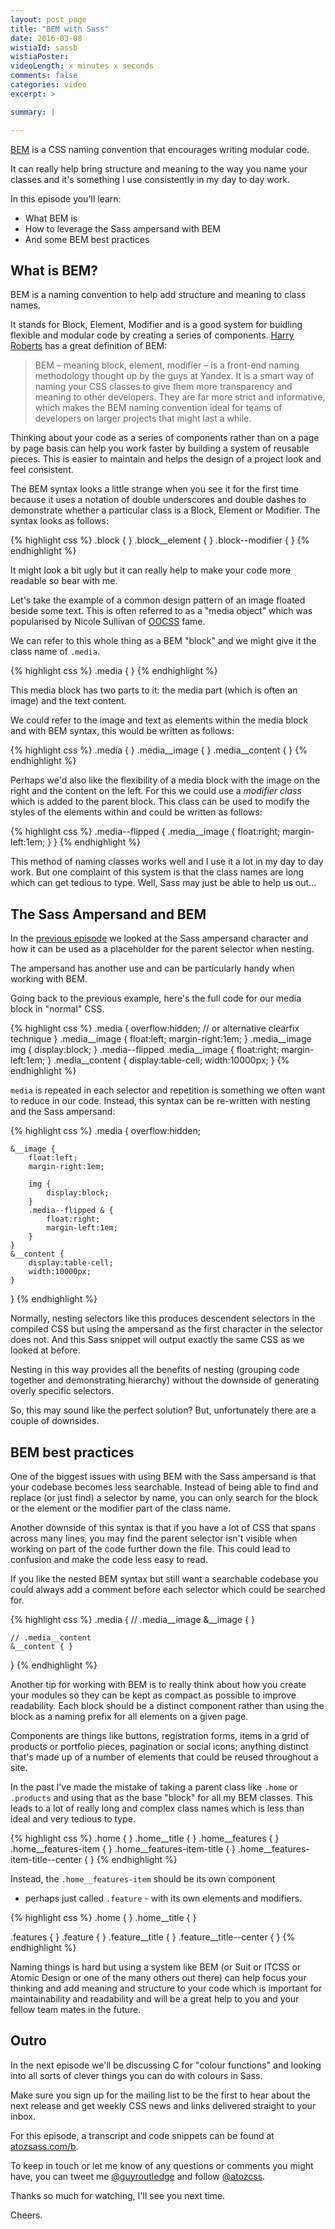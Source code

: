 ```yaml
---
layout: post_page
title: "BEM with Sass"
date: 2016-03-08
wistiaId: sassb
wistiaPoster: 
videoLength: x minutes x seconds
comments: false
categories: video
excerpt: >

summary: |

---
```


[BEM](http://www.bem.info) is a CSS naming convention that encourages
writing modular code. 

It can really help bring structure and meaning to the way you name your
classes and it's something I use consistently in my day to day work.

In this episode you'll learn:

* What BEM is
* How to leverage the Sass ampersand with BEM
* And some BEM best practices



## What is BEM?

BEM is a naming convention to help add structure and meaning to
class names.

It stands for Block, Element, Modifier and is a good system for buidling
flexible and modular code by creating a series of components. [Harry
Roberts](http://csswizardry.com/2013/01/mindbemding-getting-your-head-round-bem-syntax/) 
has a great definition of BEM:

> BEM – meaning block, element, modifier – is a front-end naming
> methodology thought up by the guys at Yandex. It is a smart way of
> naming your CSS classes to give them more transparency and meaning to
> other developers. They are far more strict and informative, which
> makes the BEM naming convention ideal for teams of developers on
> larger projects that might last a while. 

Thinking about your code as a series of components rather than on a page
by page basis can help you work faster by building a system of reusable
pieces. This is easier to maintain and helps the design of a project
look and feel consistent.

The BEM syntax looks a little strange when you see it for the first time
because it uses a notation of double underscores and double dashes to
demonstrate whether a particular class is a Block, Element or Modifier.
The syntax looks as follows:

{% highlight css %}
.block { }
.block__element { }
.block--modifier { }
{% endhighlight %}

It might look a bit ugly but it can really help to make your code more
readable so bear with me.

Let's take the example of a common design pattern of an image floated
beside some text. This is often referred to as a "media object" which
was popularised by Nicole Sullivan of [OOCSS](http://www.oocss.org)
fame.

We can refer to this whole thing as a BEM "block" and we might give it the
class name of `.media`.

{% highlight css %}
.media { }
{% endhighlight %}

This media block has two parts to it: the media part (which is often an
image) and the text content.

We could refer to the image and text as elements within the media block
and with BEM syntax, this would be written as follows:

{% highlight css %}
.media { }
.media__image { }
.media__content { }
{% endhighlight %}

Perhaps we'd also like the flexibility of a media block with the image
on the right and the content on the left. For this we could use
a *modifier class* which is added to the parent block. This class can be
used to modify the styles of the elements within and could be written as
follows:

{% highlight css %}
.media--flipped { 
	.media__image { 
		float:right; 
		margin-left:1em;
	}
}
{% endhighlight %}

This method of naming classes works well and I use it a lot in my day to
day work. But one complaint of this system is that the class names are
long which can get tedious to type. Well, Sass may just be able to help
us out...



## The Sass Ampersand and BEM

In the [previous episode](http://www.atozsass.com/a) we looked at the
Sass ampersand character and how it can be used as a placeholder for the
parent selector when nesting.

The ampersand has another use and can be particularly handy when working
with BEM.

Going back to the previous example, here's the full code for our media
block in "normal" CSS.

{% highlight css %}
.media {
	overflow:hidden; // or alternative clearfix technique
}
.media__image {
	float:left;
	margin-right:1em;
}
.media__image img { 
	display:block; 
}
.media--flipped .media__image {
	float:right;
	margin-left:1em;
}
.media__content {
	display:table-cell;
	width:10000px;
}
{% endhighlight %}

`media` is repeated in each selector and repetition is something we
often want to reduce in our code. Instead, this syntax can be re-written
with nesting and the Sass ampersand:

{% highlight css %}
.media {
	overflow:hidden;

	&__image {
		float:left;
		margin-right:1em;

		img { 
			display:block; 
		}
		.media--flipped & {
			float:right;
			margin-left:1em;
		}
	}
	&__content {
		display:table-cell;
		width:10000px;
	}
}
{% endhighlight %}

Normally, nesting selectors like this produces descendent selectors in
the compiled CSS but using the ampersand as the first character in the
selector does not. And this Sass snippet will output exactly the same
CSS as we looked at before.

Nesting in this way provides all the benefits of nesting (grouping code
together and demonstrating hierarchy) without the downside of generating
overly specific selectors.

So, this may sound like the perfect solution? But, unfortunately there
are a couple of downsides.



## BEM best practices

One of the biggest issues with using BEM with the Sass ampersand is that
your codebase becomes less searchable. Instead of being able to find and
replace (or just find) a selector by name, you can only search for the
block or the element or the modifier part of the class name.

Another downside of this syntax is that if you have a lot of CSS that
spans across many lines, you may find the parent selector isn't visible
when working on part of the code further down the file. This could lead
to confusion and make the code less easy to read.

If you like the nested BEM syntax but still want a searchable codebase
you could always add a comment before each selector which could be
searched for.

{% highlight css %}
.media {
	// .media__image
	&__image { }

	// .media__content
	&__content { }
}
{% endhighlight %}

Another tip for working with BEM is to really think about how you create
your modules so they can be kept as compact as possible to improve
readability. Each block should be a distinct component rather than 
using the block as a naming prefix for all elements on a given page.

Components are things like buttons, registration forms, items in a grid
of products or portfolio pieces, pagination or social icons; anything
distinct that's made up of a number of elements that could be reused
throughout a site.

In the past I've made the mistake of taking a parent class like `.home`
or `.products` and using that as the base "block" for all my BEM
classes. This leads to a lot of really long and complex class names
which is less than ideal and very tedious to type.

{% highlight css %}
.home { }
.home__title { }
.home__features { }
.home__features-item { }
.home__features-item-title { }
.home__features-item-title--center { }
{% endhighlight %}

Instead, the `.home__features-item` should be its own component
- perhaps just called `.feature` - with its own elements and modifiers.

{% highlight css %}
.home { }
.home__title { }

.features { }
.feature { }
.feature__title { }
.feature__title--center { }
{% endhighlight %}

Naming things is hard but using a system like BEM (or Suit or ITCSS or
Atomic Design or one of the many others out there) can help focus your
thinking and add meaning and structure to your code which is important
for maintainability and readability and will be a great help to you and
your fellow team mates in the future.



## Outro

In the next episode we'll be discussing C for "colour functions" and
looking into all sorts of clever things you can do with colours in Sass. 

Make sure you sign up for the mailing list to be the first to hear about
the next release and get weekly CSS news and links delivered straight to
your inbox.

For this episode, a transcript and code snippets can be found at
[atozsass.com/b](http://www.atozsass.com/b). 

To keep in touch or let me know of any questions or comments you might
have, you can tweet me [@guyroutledge](http://www.twitter.com/guyroutledge)
and follow [@atozcss](http://www.twitter.com/atozcss).

Thanks so much for watching, I'll see you next time.

Cheers.
